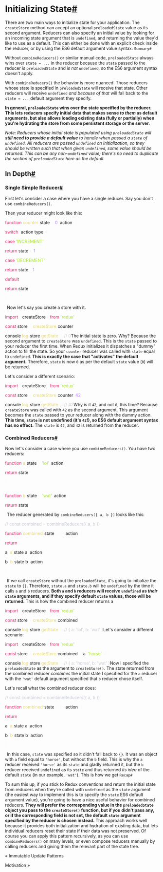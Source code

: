 
# <span id="initializing-state" class="anchor enhancedAnchor_2LWZ"></span>Initializing State<a href="#initializing-state" class="hash-link" title="Direct link to heading">#</a>

There are two main ways to initialize state for your application. The `createStore` method can accept an optional `preloadedState` value as its second argument. Reducers can also specify an initial value by looking for an incoming state argument that is `undefined`, and returning the value they'd like to use as a default. This can either be done with an explicit check inside the reducer, or by using the ES6 default argument value syntax: `Summary# `

Without `combineReducers()` or similar manual code, `preloadedState` always wins over `state = ...` in the reducer because the `state` passed to the reducer _is_ `preloadedState` and _is not_ `undefined`, so the ES6 argument syntax doesn't apply.

With `combineReducers()` the behavior is more nuanced. Those reducers whose state is specified in `preloadedState` will receive that state. Other reducers will receive `undefined` _and because of that_ will fall back to the `state = ...` default argument they specify.

**In general, `preloadedState` wins over the state specified by the reducer. This lets reducers specify initial data that makes sense _to them_ as default arguments, but also allows loading existing data (fully or partially) when you're hydrating the store from some persistent storage or the server.**

_Note: Reducers whose initial state is populated using `preloadedState` will **still need to provide a default value** to handle when passed a `state` of `undefined`. All reducers are passed `undefined` on initialization, so they should be written such that when given `undefined`, some value should be returned. This can be any non-`undefined` value; there's no need to duplicate the section of `preloadedState` here as the default._

## <span id="in-depth" class="anchor enhancedAnchor_2LWZ"></span>In Depth<a href="#in-depth" class="hash-link" title="Direct link to heading">#</a>

### <span id="single-simple-reducer" class="anchor enhancedAnchor_2LWZ"></span>Single Simple Reducer<a href="#single-simple-reducer" class="hash-link" title="Direct link to heading">#</a>

First let's consider a case where you have a single reducer. Say you don't use `combineReducers()`.

Then your reducer might look like this:

<span  style="color: #f92672">function</span> </span><span class="token function" style="color: #e6d874">counter</span><span  style="color: #f8f8f2">(</span><span class="token parameter">state </span><span class="token parameter operator" style="color: #f8f8f2">=</span><span class="token parameter"> </span><span class="token parameter number" style="color: #ae81ff">0</span><span class="token parameter punctuation" style="color: #f8f8f2">,</span><span class="token parameter"> action</span><span  style="color: #f8f8f2">)</span> </span><span  style="color: #f8f8f2">{</span></span>

 </span><span class="token keyword control-flow" style="color: #f92672">switch</span> </span><span  style="color: #f8f8f2">(</span>action</span><span  style="color: #f8f8f2">.</span><span class="token property-access">type</span><span  style="color: #f8f8f2">)</span> </span><span  style="color: #f8f8f2">{</span></span>

 </span><span  style="color: #f92672">case</span> </span><span class="token string" style="color: #a6e22e">'INCREMENT'</span><span class="token operator" style="color: #f8f8f2">:</span></span>

 </span><span class="token keyword control-flow" style="color: #f92672">return</span> state </span><span class="token operator" style="color: #f8f8f2">+</span> </span><span class="token number" style="color: #ae81ff">1</span></span>

 </span><span  style="color: #f92672">case</span> </span><span class="token string" style="color: #a6e22e">'DECREMENT'</span><span class="token operator" style="color: #f8f8f2">:</span></span>

 </span><span class="token keyword control-flow" style="color: #f92672">return</span> state </span><span class="token operator" style="color: #f8f8f2">-</span> </span><span class="token number" style="color: #ae81ff">1</span></span>

 </span><span  style="color: #f92672">default</span><span class="token operator" style="color: #f8f8f2">:</span></span>

 </span><span class="token keyword control-flow" style="color: #f92672">return</span> state</span>

 </span><span  style="color: #f8f8f2">}</span></span>

</span><span  style="color: #f8f8f2">}</span>Now let's say you create a store with it.

<span  style="color: #f92672">import</span> </span><span  style="color: #f8f8f2">{</span><span > createStore </span><span  style="color: #f8f8f2">}</span> </span><span  style="color: #f92672">from</span> </span><span class="token string" style="color: #a6e22e">'redux'</span></span>

</span><span  style="color: #f92672">const</span> store </span><span class="token operator" style="color: #f8f8f2">=</span> </span><span class="token function" style="color: #e6d874">createStore</span><span  style="color: #f8f8f2">(</span>counter</span><span  style="color: #f8f8f2">)</span></span>

</span><span class="token console class-name">console</span><span  style="color: #f8f8f2">.</span><span  style="color: #e6d874">log</span><span  style="color: #f8f8f2">(</span>store</span><span  style="color: #f8f8f2">.</span><span  style="color: #e6d874">getState</span><span  style="color: #f8f8f2">(</span><span  style="color: #f8f8f2">)</span><span  style="color: #f8f8f2">)</span> </span><span class="token comment" style="color: #c6cad2">// 0</span>The initial state is zero. Why? Because the second argument to `createStore` was `undefined`. This is the `state` passed to your reducer the first time. When Redux initializes it dispatches a "dummy" action to fill the state. So your `counter` reducer was called with `state` equal to `undefined`. **This is exactly the case that "activates" the default argument.** Therefore, `state` is now `0` as per the default `state` value (`0`) will be returned.

Let's consider a different scenario:

<span  style="color: #f92672">import</span> </span><span  style="color: #f8f8f2">{</span><span > createStore </span><span  style="color: #f8f8f2">}</span> </span><span  style="color: #f92672">from</span> </span><span class="token string" style="color: #a6e22e">'redux'</span></span>

</span><span  style="color: #f92672">const</span> store </span><span class="token operator" style="color: #f8f8f2">=</span> </span><span class="token function" style="color: #e6d874">createStore</span><span  style="color: #f8f8f2">(</span>counter</span><span  style="color: #f8f8f2">,</span> </span><span class="token number" style="color: #ae81ff">42</span><span  style="color: #f8f8f2">)</span></span>

</span><span class="token console class-name">console</span><span  style="color: #f8f8f2">.</span><span  style="color: #e6d874">log</span><span  style="color: #f8f8f2">(</span>store</span><span  style="color: #f8f8f2">.</span><span  style="color: #e6d874">getState</span><span  style="color: #f8f8f2">(</span><span  style="color: #f8f8f2">)</span><span  style="color: #f8f8f2">)</span> </span><span class="token comment" style="color: #c6cad2">// 42</span>Why is it `42`, and not `0`, this time? Because `createStore` was called with `42` as the second argument. This argument becomes the `state` passed to your reducer along with the dummy action. **This time, `state` is not undefined (it's `42`!), so ES6 default argument syntax has no effect.** The `state` is `42`, and `42` is returned from the reducer.

### <span id="combined-reducers" class="anchor enhancedAnchor_2LWZ"></span>Combined Reducers<a href="#combined-reducers" class="hash-link" title="Direct link to heading">#</a>

Now let's consider a case where you use `combineReducers()`. You have two reducers:

<span  style="color: #f92672">function</span> </span><span class="token function" style="color: #e6d874">a</span><span  style="color: #f8f8f2">(</span>state </span><span class="token operator" style="color: #f8f8f2">=</span> </span><span class="token string" style="color: #a6e22e">'lol'</span><span  style="color: #f8f8f2">,</span> action</span><span  style="color: #f8f8f2">)</span> </span><span  style="color: #f8f8f2">{</span></span>

 </span><span class="token keyword control-flow" style="color: #f92672">return</span> state</span>

</span><span  style="color: #f8f8f2">}</span></span>

<span style="display: inline-block"> </span>

</span><span  style="color: #f92672">function</span> </span><span class="token function" style="color: #e6d874">b</span><span  style="color: #f8f8f2">(</span>state </span><span class="token operator" style="color: #f8f8f2">=</span> </span><span class="token string" style="color: #a6e22e">'wat'</span><span  style="color: #f8f8f2">,</span> action</span><span  style="color: #f8f8f2">)</span> </span><span  style="color: #f8f8f2">{</span></span>

 </span><span class="token keyword control-flow" style="color: #f92672">return</span> state</span>

</span><span  style="color: #f8f8f2">}</span>The reducer generated by `combineReducers({ a, b })` looks like this:

<span class="token comment" style="color: #c6cad2">// const combined = combineReducers({ a, b })</span></span>

</span><span  style="color: #f92672">function</span> </span><span class="token function" style="color: #e6d874">combined</span><span  style="color: #f8f8f2">(</span><span class="token parameter">state </span><span class="token parameter operator" style="color: #f8f8f2">=</span><span class="token parameter"> </span><span class="token parameter punctuation" style="color: #f8f8f2">{</span><span class="token parameter punctuation" style="color: #f8f8f2">}</span><span class="token parameter punctuation" style="color: #f8f8f2">,</span><span class="token parameter"> action</span><span  style="color: #f8f8f2">)</span> </span><span  style="color: #f8f8f2">{</span></span>

 </span><span class="token keyword control-flow" style="color: #f92672">return</span> </span><span  style="color: #f8f8f2">{</span></span>

 a</span><span class="token operator" style="color: #f8f8f2">:</span> </span><span class="token function" style="color: #e6d874">a</span><span  style="color: #f8f8f2">(</span>state</span><span  style="color: #f8f8f2">.</span><span class="token property-access">a</span><span  style="color: #f8f8f2">,</span> action</span><span  style="color: #f8f8f2">)</span><span  style="color: #f8f8f2">,</span></span>

 b</span><span class="token operator" style="color: #f8f8f2">:</span> </span><span class="token function" style="color: #e6d874">b</span><span  style="color: #f8f8f2">(</span>state</span><span  style="color: #f8f8f2">.</span><span class="token property-access">b</span><span  style="color: #f8f8f2">,</span> action</span><span  style="color: #f8f8f2">)</span></span>

 </span><span  style="color: #f8f8f2">}</span></span>

</span><span  style="color: #f8f8f2">}</span>If we call `createStore` without the `preloadedState`, it's going to initialize the `state` to `{}`. Therefore, `state.a` and `state.b` will be `undefined` by the time it calls `a` and `b` reducers. **Both `a` and `b` reducers will receive `undefined` as _their_ `state` arguments, and if they specify default `state` values, those will be returned.** This is how the combined reducer returns a ` `

<span  style="color: #f92672">import</span> </span><span  style="color: #f8f8f2">{</span><span > createStore </span><span  style="color: #f8f8f2">}</span> </span><span  style="color: #f92672">from</span> </span><span class="token string" style="color: #a6e22e">'redux'</span></span>

</span><span  style="color: #f92672">const</span> store </span><span class="token operator" style="color: #f8f8f2">=</span> </span><span class="token function" style="color: #e6d874">createStore</span><span  style="color: #f8f8f2">(</span>combined</span><span  style="color: #f8f8f2">)</span></span>

</span><span class="token console class-name">console</span><span  style="color: #f8f8f2">.</span><span  style="color: #e6d874">log</span><span  style="color: #f8f8f2">(</span>store</span><span  style="color: #f8f8f2">.</span><span  style="color: #e6d874">getState</span><span  style="color: #f8f8f2">(</span><span  style="color: #f8f8f2">)</span><span  style="color: #f8f8f2">)</span> </span><span class="token comment" style="color: #c6cad2">// { a: 'lol', b: 'wat' }</span>Let's consider a different scenario:

<span  style="color: #f92672">import</span> </span><span  style="color: #f8f8f2">{</span><span > createStore </span><span  style="color: #f8f8f2">}</span> </span><span  style="color: #f92672">from</span> </span><span class="token string" style="color: #a6e22e">'redux'</span></span>

</span><span  style="color: #f92672">const</span> store </span><span class="token operator" style="color: #f8f8f2">=</span> </span><span class="token function" style="color: #e6d874">createStore</span><span  style="color: #f8f8f2">(</span>combined</span><span  style="color: #f8f8f2">,</span> </span><span  style="color: #f8f8f2">{</span> a</span><span class="token operator" style="color: #f8f8f2">:</span> </span><span class="token string" style="color: #a6e22e">'horse'</span> </span><span  style="color: #f8f8f2">}</span><span  style="color: #f8f8f2">)</span></span>

</span><span class="token console class-name">console</span><span  style="color: #f8f8f2">.</span><span  style="color: #e6d874">log</span><span  style="color: #f8f8f2">(</span>store</span><span  style="color: #f8f8f2">.</span><span  style="color: #e6d874">getState</span><span  style="color: #f8f8f2">(</span><span  style="color: #f8f8f2">)</span><span  style="color: #f8f8f2">)</span> </span><span class="token comment" style="color: #c6cad2">// { a: 'horse', b: 'wat' }</span>Now I specified the `preloadedState` as the argument to `createStore()`. The state returned from the combined reducer _combines_ the initial state I specified for the `a` reducer with the `'wat'` default argument specified that `b` reducer chose itself.

Let's recall what the combined reducer does:

<span class="token comment" style="color: #c6cad2">// const combined = combineReducers({ a, b })</span></span>

</span><span  style="color: #f92672">function</span> </span><span class="token function" style="color: #e6d874">combined</span><span  style="color: #f8f8f2">(</span><span class="token parameter">state </span><span class="token parameter operator" style="color: #f8f8f2">=</span><span class="token parameter"> </span><span class="token parameter punctuation" style="color: #f8f8f2">{</span><span class="token parameter punctuation" style="color: #f8f8f2">}</span><span class="token parameter punctuation" style="color: #f8f8f2">,</span><span class="token parameter"> action</span><span  style="color: #f8f8f2">)</span> </span><span  style="color: #f8f8f2">{</span></span>

 </span><span class="token keyword control-flow" style="color: #f92672">return</span> </span><span  style="color: #f8f8f2">{</span></span>

 a</span><span class="token operator" style="color: #f8f8f2">:</span> </span><span class="token function" style="color: #e6d874">a</span><span  style="color: #f8f8f2">(</span>state</span><span  style="color: #f8f8f2">.</span><span class="token property-access">a</span><span  style="color: #f8f8f2">,</span> action</span><span  style="color: #f8f8f2">)</span><span  style="color: #f8f8f2">,</span></span>

 b</span><span class="token operator" style="color: #f8f8f2">:</span> </span><span class="token function" style="color: #e6d874">b</span><span  style="color: #f8f8f2">(</span>state</span><span  style="color: #f8f8f2">.</span><span class="token property-access">b</span><span  style="color: #f8f8f2">,</span> action</span><span  style="color: #f8f8f2">)</span></span>

 </span><span  style="color: #f8f8f2">}</span></span>

</span><span  style="color: #f8f8f2">}</span>In this case, `state` was specified so it didn't fall back to `{}`. It was an object with `a` field equal to `'horse'`, but without the `b` field. This is why the `a` reducer received `'horse'` as its `state` and gladly returned it, but the `b` reducer received `undefined` as its `state` and thus returned _its idea_ of the default `state` (in our example, `'wat'`). This is how we get `Recap# `

To sum this up, if you stick to Redux conventions and return the initial state from reducers when they're called with `undefined` as the `state` argument (the easiest way to implement this is to specify the `state` ES6 default argument value), you're going to have a nice useful behavior for combined reducers. **They will prefer the corresponding value in the `preloadedState` object you pass to the `createStore()` function, but if you didn't pass any, or if the corresponding field is not set, the default `state` argument specified by the reducer is chosen instead.** This approach works well because it provides both initialization and hydration of existing data, but lets individual reducers reset their state if their data was not preserved. Of course you can apply this pattern recursively, as you can use `combineReducers()` on many levels, or even compose reducers manually by calling reducers and giving them the relevant part of the state tree.

<a href="immutable-update-patterns.html" class="pagination-nav__link"></a>

« Immutable Update Patterns

<a href="../../understanding/thinking-in-redux/motivation.html" class="pagination-nav__link"></a>
Motivation »







